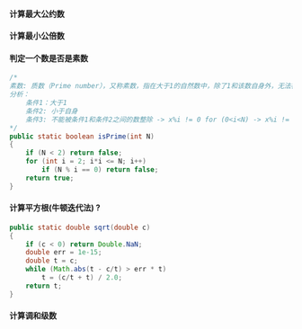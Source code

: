 #### 计算最大公约数
#### 计算最小公倍数
#### 判定一个数是否是素数
```Java
/*
素数: 质数（Prime number），又称素数，指在大于1的自然数中，除了1和该数自身外，无法被其他自然数整除的数
分析： 
    条件1：大于1
    条件2: 小于自身
    条件3: 不能被条件1和条件2之间的数整除 -> x%i != 0 for (0<i<N) -> x%i != 0 for (0<powser(i,2)<N)
*/
public static boolean isPrime(int N)
{
    if (N < 2) return false;
    for (int i = 2; i*i <= N; i++)  
        if (N % i == 0) return false;
    return true;
}
```
#### 计算平方根(牛顿迭代法)  ?
```Java
public static double sqrt(double c)
{
    if (c < 0) return Double.NaN;
    double err = 1e-15;
    double t = c;
    while (Math.abs(t - c/t) > err * t)
        t = (c/t + t) / 2.0;
    return t;
}
```
#### 计算调和级数
